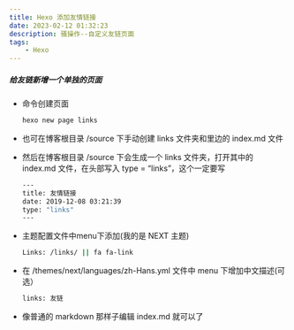 ```yaml
---
title: Hexo 添加友情链接
date: 2023-02-12 01:32:23
description: 骚操作--自定义友链页面
tags:
    - Hexo
---
```


##### 给友链新增一个单独的页面

- 命令创建页面
    
    ```bash
    hexo new page links
    ```

- 也可在博客根目录 /source 下手动创建 links 文件夹和里边的 index.md 文件

- 然后在博客根目录 /source 下会生成一个 links 文件夹，打开其中的 index.md 文件，在头部写入 type = “links”，这个一定要写

    ```bash
    ---
    title: 友情链接
    date: 2019-12-08 03:21:39
    type: "links"
    ---
    ```

- 主题配置文件中menu下添加(我的是 NEXT 主题)
    
    ```bash
    Links: /links/ || fa fa-link
    ```
- 在 /themes/next/languages/zh-Hans.yml 文件中 menu 下增加中文描述(可选）
    
    ```bash
    links: 友链    
    ```
- 像普通的 markdown 那样子编辑 index.md 就可以了



